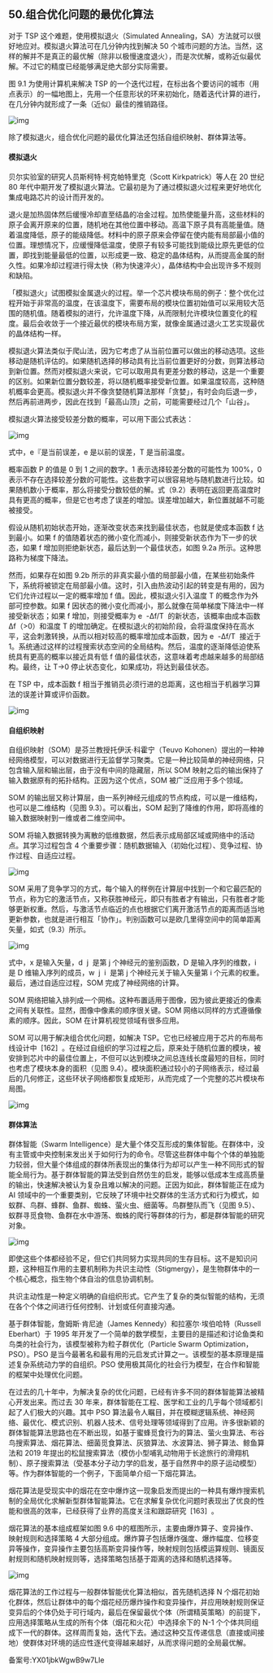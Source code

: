 ## 50.组合优化问题的最优化算法
对于 TSP 这个难题，使用模拟退火（Simulated Annealing，SA）方法就可以很好地应对。模拟退火算法可在几分钟内找到解决 50 个城市问题的方法。当然，这样的解并不是真正的最优解（除非以极慢速度退火），而是次优解，或称近似最优解。不过它的精度已经能够满足绝大部分实际需要。 


图 9.1 为使用计算机来解决 TSP 的一个迭代过程，在标出各个要访问的城市（用点表示）的一幅地图上，先用一个任意形状的环来初始化，随着迭代计算的进行，在几分钟内就形成了一条（近似）最佳的推销路径。 


![img](https://pic4.zhimg.com/v2-ca2f54203df09ba7927f200551af59bb.webp)

除了模拟退火，组合优化问题的最优化算法还包括自组织映射、群体算法等。 


#### 模拟退火


贝尔实验室的研究人员斯柯特·柯克帕特里克（Scott Kirkpatrick）等人在 20 世纪 80 年代中期开发了模拟退火算法。它最初是为了通过模拟退火过程来更好地优化集成电路芯片的设计而开发的。 


退火是加热固体然后缓慢冷却直至结晶的冶金过程。加热使能量升高，这些材料的原子会离开原来的位置，随机地在其他位置中移动。高温下原子具有高能量值。随着温度降低，原子的能级降低。材料中的原子原来会停留在使内能有局部最小值的位置。理想情况下，应缓慢降低温度，使原子有较多可能找到能级比原先更低的位置，即找到能量最低的位置，以形成更一致、稳定的晶体结构，从而提高金属的耐久性。如果冷却过程进行得太快（称为快速淬火），晶体结构中会出现许多不规则和缺陷。 


「模拟退火」试图模拟金属退火的过程。举一个芯片模块布局的例子：整个优化过程开始于非常高的温度，在该温度下，需要布局的模块位置初始值可以采用较大范围的随机值。随着模拟的进行，允许温度下降，从而限制允许模块位置变化的程度。最后会收敛于一个接近最优的模块布局方案，就像金属通过退火工艺实现最优的晶体结构一样。 


模拟退火算法类似于爬山法，因为它考虑了从当前位置可以做出的移动选项。这些移动是随机评估的。如果随机选择的移动具有比当前位置更好的分数，则算法移动到新位置。然而对模拟退火来说，它可以取用具有更差分数的移动，这是一个重要的区别。如果新位置分数较差，将以随机概率接受新位置。如果温度较高，这种随机概率会更高。模拟退火并不像贪婪随机算法那样「贪婪」，有时会向后退一步，然后再前进两步，因此在找到「最高山顶」之前，可能需要经过几个「山谷」。 


模拟退火算法接受较差分数的概率，可以用下面公式表达： 


![img](https://pic3.zhimg.com/v2-4930099a7e1ca4ccf8f1be80ccca2c5d.webp)

式中，e『是当前误差，e 是以前的误差，T 是当前温度。 


概率函数 P 的值是 0 到 1 之间的数字。1 表示选择较差分数的可能性为 100%，0 表示不存在选择较差分数的可能性。这些数字可以很容易地与随机数进行比较。如果随机数小于概率，那么将接受分数较低的解。式（9.2）表明在返回更高温度时具有更高的概率，但是它也考虑了误差的增加。误差增加越大，新位置就越不可能被接受。 


假设从随机初始状态开始，逐渐改变状态来找到最佳状态，也就是使成本函数 f 达到最小。如果 f 的值随着状态的微小变化而减小，则接受新状态作为下一步的状态，如果 f 增加则拒绝新状态，最后达到一个最佳状态，如图 9.2a 所示。这种思路称为梯度下降法。 


然而，如果存在如图 9.2b 所示的非真实最小值的局部最小值，在某些初始条件下，系统将被锁定在局部最小值。这时，引入由热波动引起的转变是有用的，因为它们允许过程以一定的概率增加 f 值。因此，模拟退火引入温度 T 的概念作为外部可控参数。如果 f 因状态的微小变化而减小，那么就像在简单梯度下降法中一样接受新状态；如果 f 增加，则接受概率为 e  -Δf/T  的新状态，该概率由成本函数 Δf（>0）和温度 T 的增加确定。在模拟退火的初始阶段，会将温度保持在高水平，这会刺激转换，从而以相对较高的概率增加成本函数，因为 e  -Δf/T  接近于 1。系统通过这样的过程搜索状态空间的全局结构。然后，温度的逐渐降低迫使系统具有更高的概率以接近具有低 f 值的最佳状态，这意味着考虑越来越多的局部结构。最终，让 T→0 停止状态变化，如果成功，将达到最佳状态。 


在 TSP 中，成本函数 f 相当于推销员必须行进的总距离，这也相当于机器学习算法的误差计算或评价函数。 


![img](https://pic3.zhimg.com/v2-820e8eaae9d6f0d4de70028e492ed5f7.webp)

#### 自组织映射


自组织映射（SOM）是芬兰教授托伊沃·科霍宁（Teuvo Kohonen）提出的一种神经网络模型，可以对数据进行无监督学习聚类。它是一种比较简单的神经网络，只包含输入层和输出层，由于没有中间的隐藏层，所以 SOM 映射之后的输出保持了输入数据原有的拓扑结构。正因为这个优点，SOM 被广泛应用于多个领域。 


SOM 的输出层又称计算层，由一系列神经元组成的节点构成，可以是一维结构，也可以是二维结构（见图 9.3）。可以看出，SOM 起到了降维的作用，即将高维的输入数据映射到一维或者二维空间中。 


SOM 将输入数据转换为离散的低维数据，然后表示成局部区域或网络中的活动点。其学习过程包含 4 个重要步骤：随机数据输入（初始化过程）、竞争过程、协作过程、自适应过程。 


![img](https://pic1.zhimg.com/v2-6ac49a8971c0e164f74a83620659ec7f.webp)

SOM 采用了竞争学习的方式，每个输入的样例在计算层中找到一个和它最匹配的节点，称为它的激活节点，又称获胜神经元，即只有胜者才有输出，只有胜者才能够更新权重。然后，与激活节点临近的点也根据它们离开激活节点的距离而适当地更新参数，也就是进行相互「协作」。判别函数可以是欧几里得空间中的简单距离矢量，如式（9.3）所示。 


![img](https://pic4.zhimg.com/v2-0b614f10b8f2236f381fa3a4f2559a6b.webp)

式中，x 是输入矢量，d  j  是第 j 个神经元的鉴别函数，D 是输入序列的维数，i 是 D 维输入序列的成员，w  j  i  是第 j 个神经元关于输入矢量第 i 个元素的权重。最后，通过自适应过程，SOM 完成了神经网络的计算。 


SOM 网络把输入排列成一个网格。这种布置适用于图像，因为彼此更接近的像素之间有关联性。显然，图像中像素的顺序很关键。SOM 网络以同样的方式遵循像素的顺序。因此，SOM 在计算机视觉领域有很多应用。 


SOM 可以用于解决组合优化问题，如解决 TSP。它也已经被应用于芯片的布局布线设计中  [162]  。在经过自组织的学习过程之后，原来处于随机位置的模块，被安排到芯片中的最佳位置上，不但可以达到模块之间总连线长度最短的目标，同时也考虑了模块本身的面积（见图 9.4）。模块面积通过较小的子网络表示，经过最后的几何修正，这些环状子网络都恢复成矩形，从而完成了一个完整的芯片模块布局图。 


![img](https://pic1.zhimg.com/v2-c9a3a34869f18a8697c402211835271d.webp)

#### 群体算法


群体智能（Swarm Intelligence）是大量个体交互形成的集体智能。在群体中，没有主管或中央控制来发出关于如何行为的命令。尽管这些群体中每个个体的单独能力较弱，但大量个体组成的群体所表现出的集体行为却可以产生一种不同形式的智能全局行为。基于群体智能的算法受到自然仿生的启发，能够以低成本生成高质量的输出，快速解决被认为复杂且难以解决的问题。正因为如此，群体智能正在成为 AI 领域中的一个重要类别，它反映了环境中社交群体的生活方式和行为模式，如蚁群、鸟群、蜂群、鱼群、蜘蛛、萤火虫、细菌等。鸟群整队而飞（见图 9.5）、蚁群寻觅食物、鱼群在水中游荡、蜘蛛的爬行等群体的行为，都是群体智能的研究对象。 


![img](https://pic2.zhimg.com/v2-11d357be0a851680e64cb39f4c909925.webp)

即使这些个体都经验不足，但它们共同努力实现共同的生存目标。这不是知识问题，这种相互作用的主要机制称为共识主动性（Stigmergy），是生物群体中的一个核心概念，指生物个体自治的信息协调机制。 


共识主动性是一种定义明确的自组织形式。它产生了复杂的类似智能的结构，无须在各个个体之间进行任何控制、计划或任何直接沟通。 


基于群体智能，詹姆斯·肯尼迪（James Kennedy）和拉塞尔·埃伯哈特（Russell Eberhart）于 1995 年开发了一个简单的数学模型，主要目的是描述和讨论鱼类和鸟类的社会行为，该模型被称为粒子群优化（Particle Swarm Optimization，PSO）。PSO 是当今最著名和最有用的元启发式计算之一。该模型的基本原理是描述复杂系统动力学的自组织。PSO 使用极其简化的社会行为模型，在合作和智能的框架中处理优化问题。 


在过去的几十年中，为解决复杂的优化问题，已经有许多不同的群体智能算法被精心开发出来。而过去 30 年来，群体智能在工程、医学和工业的几乎每个领域都引起了人们极大的兴趣。其中 PSO 算法最令人瞩目，并在模糊逻辑系统、神经网络、最优化、模式识别、机器人技术、信号处理等领域得到了应用。许多很新颖的群体智能算法思路也在不断出现，如基于蜜蜂觅食行为的算法、萤火虫算法、布谷鸟搜索算法、烟花算法、细菌觅食算法、灰狼算法、水波算法、狮子算法、鲸鱼算法和 2019 年提出的松鼠搜索算法（模仿小型哺乳动物用于长途旅行的滑翔机制）、原子搜索算法（受基本分子动力学的启发，基于自然界中的原子运动模型）等。作为群体智能的一个例子，下面简单介绍一下烟花算法。 


烟花算法是受现实中的烟花在空中爆炸这一现象启发而提出的一种具有爆炸搜索机制的全局优化求解新型群体智能算法。它在求解复杂优化问题时表现出了优良的性能和很高的效率，已经获得了业界的高度关注和跟踪研究  [163]  。 


烟花算法的基本组成框架如图 9.6 中的框图所示，主要由爆炸算子、变异操作、映射规则和选择策略 4 大部分组成。爆炸算子包括爆炸强度、爆炸幅度、位移变异等操作，变异操作主要包括高斯变异操作等，映射规则包括模运算规则、镜面反射规则和随机映射规则等，选择策略包括基于距离的选择和随机选择等。 


![img](https://pic4.zhimg.com/v2-4b42da088f3af13c4fc24a62a8ec1b8a.webp)

烟花算法的工作过程与一般群体智能优化算法相似，首先随机选择 N 个烟花初始化群体，然后让群体中的每个烟花经历爆炸操作和变异操作，并应用映射规则保证变异后的个体仍处于可行域内，最后在保留最优个体（所谓精英策略）的前提下，应用选择策略从生成的所有个体（烟花和火花）中选择余下的 N-1 个个体共同组成下一代的群体。这样周而复始，迭代下去。通过这种交互传递信息（直接或间接地）使群体对环境的适应性逐代变得越来越好，从而求得问题的全局最优解。 


备案号:YX01jbkWgwB9w7Lle

